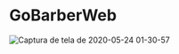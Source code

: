 # GoBarberWeb


![Captura de tela de 2020-05-24 01-30-57](https://user-images.githubusercontent.com/30738742/82745764-6417f600-9d5e-11ea-8e8f-bcf4e066b90e.png)
